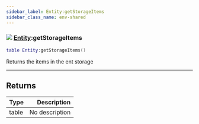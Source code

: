 ```yaml
---
sidebar_label: Entity:getStorageItems
sidebar_class_name: env-shared
---
```


### ![](/img/wiki/shared.png) [Entity](../entity/README.md):getStorageItems

```lua
table Entity:getStorageItems()
```

Returns the items in the ent storage<br/>

-----------------
## Returns

| Type   | Description |
| ------ | ----------: |
| table | No description |
